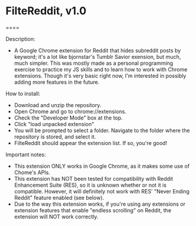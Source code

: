 # FilteReddit, v1.0

====

Description:
* A Google Chrome extension for Reddit that hides subreddit posts by keyword; it's a lot like bjornstar's Tumblr Savior exension, but much, much simpler. This was mostly made as a personal programming exercise to practice my JS skills and to learn how to work with Chrome extensions. Though it's very basic right now, I'm interested in possibly adding more features in the future.

How to install:
* Download and unzip the repository.
* Open Chrome and go to chrome://extensions.
* Check the "Developer Mode" box at the top.
* Click "load unpacked extension"
* You will be prompted to select a folder. Navigate to the folder where the repository is stored, and select it.
* FilteReddit should appear the extension list. If so, you're good!

Important notes:
* This extension ONLY works in Google Chrome, as it makes some use of Chome's APIs.
* This extension has NOT been tested for compatibility with Reddit Enhancement Suite (RES), so it is unknown whether or not it is compatible. However, it will definitely not work with RES' "Never Ending Reddit" feature enabled (see below).
* Due to the way this extension works, if you're using any extensions or extension features that enable "endless scrolling" on Reddit, the extension will NOT work correctly.

